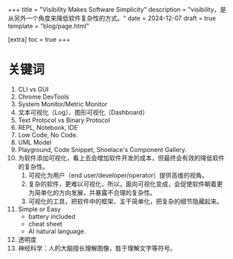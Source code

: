 +++
title = "Visibility Makes Software Simplicity"
description = "visibility，是从另外一个角度来降低软件复杂性的方式。"
date = 2024-12-07
draft = true
template = "blog/page.html"

[extra]
toc = true
+++

# 关键词

1. CLI vs GUI
2. Chrome DevTools
3. System Monitor/Metric Monitor
4. 文本可视化（Log）、图形可视化（Dashboard）
5. Text Protocol vs Binary Protocol
6. REPL, Notebook, IDE
7. Low Code, No Code.
8. UML Model
9. Playground, Code Snippet, Shoelace's Component Gallery.
10. 为软件添加可视化，看上去会增加软件开发的成本，但最终会有效的降低软件的复杂性。
    1. 可视化为用户（end user/developer/operator）提供高维的视角。
    2. 复杂的软件，更难以可视化，所以，面向可视化变成，会促使软件朝着更为简单化的方向发展，并暴露不合理的复杂性。
    3. 可视化的工具，把软件中的框架、主干简单化，把复杂的细节隐藏起来。
11. Simple or Easy
    - battery included
    - cheat sheet
    - AI natural language.
12. 透明度
13. 神经科学：人的大脑擅长理解图像，胜于理解文字等符号。

